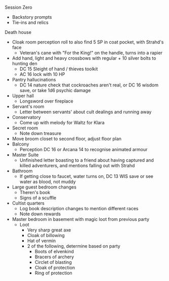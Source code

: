 Session Zero
- Backstory prompts
- Tie-ins and relics

Death house
- Cloak room perception roll to also find 5 SP in coat pocket, with Strahd's face
	- Veteran's cane with "For the King!" on the handle, turns into a rapier
- Add hand, light and heavy crossbows with regular + 10 silver bolts to hunting den
	- DC 15 Sleight of hand / thieves toolkit
	- AC 16 lock with 10 HP
- Pantry hallucinations
	- DC 14 nature check that cockroaches aren't real, or DC 16 wisdom save, or take 1d6 psychic damage
- Upper hall
	- Longsword over fireplace
- Servant's room
	- Letter between servants' about cult dealings and running away
- Conservatory
	- Come up with melody for Waltz for Klara
- Secret room
	- Note down treasure
- Move broom closet to second floor, adjust floor plan
- Balcony
	- Perception DC 16 or Arcana 14 to recognise animated armour
- Master Suite
	- Unfinished letter boasting to a friend about having captured and killed adventurers, and mentions falling out with Strahd
- Bathroom
	- If getting close to faucet, water turns on, DC 13 WIS save or see water as blood, not muddy
- Large guest bedroom changes
	- Theren's book
	- Signs of a scuffle
- Cultist quarters
	- Log book description changes to mention different races
	- Note down rewards
- Master bedroom in basement with magic loot from previous party
	- Loot
		- Very sharp great axe
		- Cloak of billowing
		- Hat of vermin
		- 2 of the following, determine based on party
			- Boots of elvenkind
			- Bracers of archery
			- Circlet of blasting
			- Cloak of protection
			- Ring of protection
